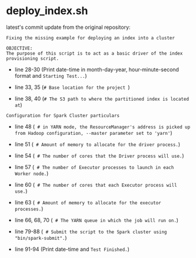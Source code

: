 # deploy_index.sh

latest's commit update from the original repository:
```
Fixing the missing example for deploying an index into a cluster

OBJECTIVE:
The purpose of this script is to act as a basic driver of the index provisioning script.
```

- line 28-30 (Print date-time in month-day-year, hour-minute-second format and ``` Starting Test... ```)

- line 33, 35 (```# Base location for the project ```)

- line 38, 40 (``` # The S3 path to where the partitioned index is located at ```)

``` Configuration for Spark Cluster particulars ```

- line 48 (``` # in YARN mode, the ResourceManager's address is picked up from Hadoop configuration, --master parameter set to 'yarn'```)

- line 51 (``` # Amount of memory to allocate for the driver process.```)

- line 54 (``` # The number of cores that the Driver process will use.```)

- line 57 (``` # The number of Executor processes to launch in each Worker node.```)

- line 60 (``` # The number of cores that each Executor process will use.```)

- line 63 (``` # Amount of memory to allocate for the executor processes.```)

- line 66, 68, 70 (``` # The YARN queue in which the job will run on.```)

- line 79-88 (``` # Submit the script to the Spark cluster using "bin/spark-submit".```)

- line 91-94 (Print date-time and ```Test Finished.```)
